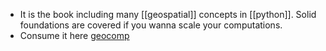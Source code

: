 - It is the book including many [[geospatial]] concepts in [[python]]. Solid foundations are covered if you wanna scale your computations.
- Consume it here [geocomp](https://py.geocompx.org/)
